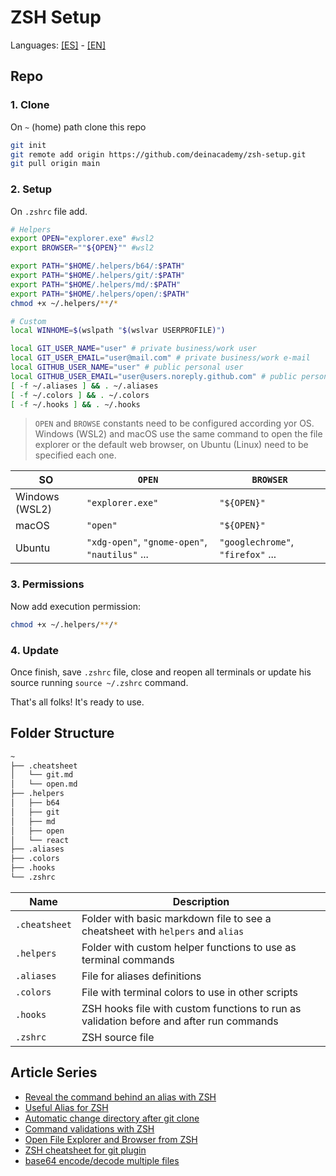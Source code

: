 # ZSH Setup

Languages: [[ES]](README.ES.md) - [[EN]](README.md)

## Repo

### 1. Clone

On `~` (home) path clone this repo

```bash
git init 
git remote add origin https://github.com/deinacademy/zsh-setup.git
git pull origin main
```

### 2. Setup

On `.zshrc` file add.

```bash
# Helpers
export OPEN="explorer.exe" #wsl2
export BROWSER=""${OPEN}"" #wsl2

export PATH="$HOME/.helpers/b64/:$PATH"
export PATH="$HOME/.helpers/git/:$PATH"
export PATH="$HOME/.helpers/md/:$PATH"
export PATH="$HOME/.helpers/open/:$PATH"
chmod +x ~/.helpers/**/*

# Custom
local WINHOME=$(wslpath "$(wslvar USERPROFILE)")

local GIT_USER_NAME="user" # private business/work user
local GIT_USER_EMAIL="user@mail.com" # private business/work e-mail
local GITHUB_USER_NAME="user" # public personal user
local GITHUB_USER_EMAIL="user@users.noreply.github.com" # public personal e-mail
[ -f ~/.aliases ] && . ~/.aliases
[ -f ~/.colors ] && . ~/.colors
[ -f ~/.hooks ] && . ~/.hooks
```

> `OPEN` and `BROWSE` constants need to be configured according yor OS. Windows (WSL2) and macOS use the same command to open the file explorer or the default web browser, on Ubuntu (Linux) need to be specified each one.

|SO|`OPEN`|`BROWSER`|
|---|---|---|
|Windows (WSL2)|`"explorer.exe"`|`"${OPEN}"`|
|macOS|`"open"`|`"${OPEN}"`|
|Ubuntu|`"xdg-open"`, `"gnome-open"`, `"nautilus"` ...|`"googlechrome"`, `"firefox"` ...|

### 3. Permissions

Now add execution permission:

```bash
chmod +x ~/.helpers/**/*
```

### 4. Update

Once finish, save `.zshrc` file, close and reopen all terminals or update his source running `source ~/.zshrc` command.

That's all folks! It's ready to use.

## Folder Structure

```bash
~
├── .cheatsheet
│   └── git.md
│   └── open.md
├── .helpers
│   ├── b64
│   ├── git
│   ├── md
│   ├── open
│   └── react
├── .aliases
├── .colors
├── .hooks
└── .zshrc
```

|Name|Description|
|---|---|
|`.cheatsheet`| Folder with basic markdown file to see a cheatsheet with `helpers` and `alias` |
|`.helpers`| Folder with custom helper functions to use as terminal commands |
|`.aliases`| File for aliases definitions |
|`.colors`| File with terminal colors to use in other scripts |
|`.hooks`| ZSH hooks file with custom functions to run as validation before and after run commands |
|`.zshrc`| ZSH source file |

## Article Series

- [Reveal the command behind an alias with ZSH](https://dev.to/equiman/reveal-the-command-behind-an-alias-with-zsh-4d96)
- [Useful Alias for ZSH](https://dev.to/equiman/useful-alias-for-zsh-1j8b)
- [Automatic change directory after git clone](https://dev.to/equiman/automatic-change-directory-after-git-clone-8ei)
- [Command validations with ZSH](https://dev.to/equiman/command-validations-with-zsh-2boa)
- [Open File Explorer and Browser from ZSH](https://dev.to/equiman/open-file-explorer-and-browser-mbb)
- [ZSH cheatsheet for git plugin](https://dev.to/equiman/zsh-cheatsheet-for-git-plugin-1f6a)
- [base64 encode/decode multiple files](https://dev.to/equiman/base64-encode-decode-multiple-files-2ol1)
